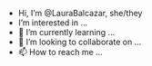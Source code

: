 - Hi, I’m @LauraBalcazar, she/they
- I’m interested in ...
- 🌱 I’m currently learning ...
- 💞️ I’m looking to collaborate on ...
- 📫 How to reach me ...


